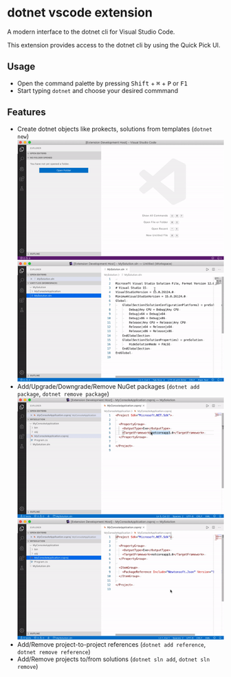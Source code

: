 # dotnet vscode extension

A modern interface to the dotnet cli for Visual Studio Code.

This extension provides access to the dotnet cli by using the Quick Pick UI. 

## Usage

* Open the command palette by pressing <kbd>Shift</kbd> + <kbd>&#8984;</kbd> + <kbd>P</kbd> or <kbd>F1</kbd>
* Start typing `dotnet` and choose your desired commmand

## Features

* Create dotnet objects like prokects, solutions from templates (`dotnet new`)
![Create solution](images/demo/demo_new_solution.gif)
![Create project](images/demo/demo_new_project.gif)
* Add/Upgrade/Downgrade/Remove NuGet packages (`dotnet add package`, `dotnet remove package`)
![Add package](images/demo/demo_add_package.gif)
![Remove package](images/demo/demo_remove_package.gif)
* Add/Remove project-to-project references (`dotnet add reference`, `dotnet remove reference`)
* Add/Remove projects to/from solutions (`dotnet sln add`, `dotnet sln remove`) 

